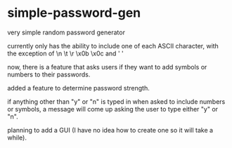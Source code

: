 # simple-password-gen

very simple random password generator

currently only has the ability to include one of each ASCII character,  with the exception of \n \t \r \x0b \x0c and  ' '

now, there is a feature that asks users if they want to add symbols or numbers to their passwords.

added a feature to determine password strength. 

if anything other than "y" or "n" is typed in when asked to include numbers or symbols, a message will come up asking the user to type either "y" or "n".

planning to add a GUI (I have no idea how to create one so it will take a while).
